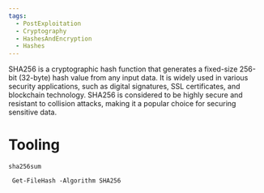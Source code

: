 ```yaml
---
tags:
  - PostExploitation
  - Cryptography
  - HashesAndEncryption
  - Hashes
---
```

SHA256 is a cryptographic hash function that generates a fixed-size 256-bit (32-byte) hash value from any input data. It is widely used in various security applications, such as digital signatures, SSL certificates, and blockchain technology. SHA256 is considered to be highly secure and resistant to collision attacks, making it a popular choice for securing sensitive data.

# Tooling

```shell-session
sha256sum 
```

```powershell-session
 Get-FileHash -Algorithm SHA256
```